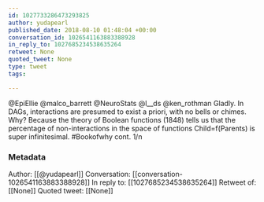 ```yaml
---
id: 1027733286473293825
author: yudapearl
published_date: 2018-08-10 01:48:04 +00:00
conversation_id: 1026541163883388928
in_reply_to: 1027685234538635264
retweet: None
quoted_tweet: None
type: tweet
tags:

---
```


@EpiEllie @malco_barrett @NeuroStats @l__ds @ken_rothman Gladly. In DAGs, interactions are presumed to exist a priori, with no bells or chimes. Why? Because the theory of Boolean functions (1848) tells us that the percentage of non-interactions in the space of functions Child=f(Parents) is super infinitesimal. #Bookofwhy  cont. 1/n

### Metadata

Author: [[@yudapearl]]
Conversation: [[conversation-1026541163883388928]]
In reply to: [[1027685234538635264]]
Retweet of: [[None]]
Quoted tweet: [[None]]

